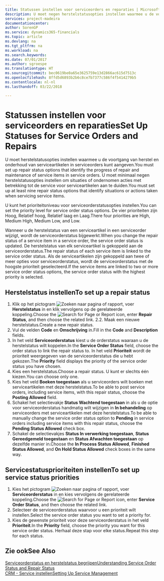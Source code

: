 ```yaml
---
title: Statussen instellen voor serviceorders en reparaties | Microsoft Docs
description: U moet negen herstelstatusopties instellen waarmee u de voortgang van herstel en onderhoud van serviceartikelen in serviceorders kunt aangeven.
services: project-madeira
documentationcenter: 
author: SorenGP
ms.service: dynamics365-financials
ms.topic: article
ms.devlang: na
ms.tgt_pltfrm: na
ms.workload: na
ms.search.keywords: 
ms.date: 07/01/2017
ms.author: sgroespe
ms.translationtype: HT
ms.sourcegitcommit: bec0619be0a65e3625759e13d2866ac615d7513c
ms.openlocfilehash: 8ffd5d6893b2b6c8ce7b7377c586f4f5414279b5
ms.contentlocale: nl-nl
ms.lasthandoff: 03/22/2018

---
```

# <a name="set-up-statuses-for-service-orders-and-repairs"></a><span data-ttu-id="d3774-103">Statussen instellen voor serviceorders en reparaties</span><span class="sxs-lookup"><span data-stu-id="d3774-103">Set Up Statuses for Service Orders and Repairs</span></span>
<span data-ttu-id="d3774-104">U moet herstelstatusopties instellen waarmee u de voortgang van herstel en onderhoud van serviceartikelen in serviceorders kunt aangeven.</span><span class="sxs-lookup"><span data-stu-id="d3774-104">You must set up repair status options that identify the progress of repair and maintenance of service items in service orders.</span></span> <span data-ttu-id="d3774-105">U moet minimaal negen herstelstatusopties instellen om situaties of ondernomen acties met betrekking tot de service voor serviceartikelen aan te duiden.</span><span class="sxs-lookup"><span data-stu-id="d3774-105">You must set up at least nine repair status options that identify situations or actions taken when servicing service items.</span></span>  

<span data-ttu-id="d3774-106">U kunt het prioriteitsniveau voor serviceorderstatusopties instellen.</span><span class="sxs-lookup"><span data-stu-id="d3774-106">You can set the priority level for service order status options.</span></span> <span data-ttu-id="d3774-107">De vier prioriteiten zijn Hoog, Relatief hoog, Relatief laag en Laag.</span><span class="sxs-lookup"><span data-stu-id="d3774-107">There four priorities are High, Medium High, Medium Low, and Low.</span></span>  
  
<span data-ttu-id="d3774-108">Wanneer u de herstelstatus van een serviceartikel in een serviceorder wijzigt, wordt de serviceorderstatus bijgewerkt.</span><span class="sxs-lookup"><span data-stu-id="d3774-108">When you change the repair status of a service item in a service order, the service order status is updated.</span></span> <span data-ttu-id="d3774-109">De herstelstatus van elk serviceartikel is gekoppeld aan de serviceorderstatus.</span><span class="sxs-lookup"><span data-stu-id="d3774-109">The repair status of each service item is linked to the service order status.</span></span> <span data-ttu-id="d3774-110">Als de serviceartikelen zijn gekoppeld aan twee of meer opties voor serviceorderstatus, wordt de serviceorderstatus met de hoogste prioriteit geselecteerd.</span><span class="sxs-lookup"><span data-stu-id="d3774-110">If the service items are linked to two or more service order status options, the service order status with the highest priority is selected.</span></span>  

## <a name="to-set-up-a-repair-status"></a><span data-ttu-id="d3774-111">Herstelstatus instellen</span><span class="sxs-lookup"><span data-stu-id="d3774-111">To set up a repair status</span></span>  
1. <span data-ttu-id="d3774-112">Klik op het pictogram ![Zoeken naar pagina of rapport](media/ui-search/search_small.png "pictogram Zoeken naar pagina of rapport"), voer **Herstelstatus** in en klik vervolgens op de gerelateerde koppeling.</span><span class="sxs-lookup"><span data-stu-id="d3774-112">Choose the ![Search for Page or Report](media/ui-search/search_small.png "Search for Page or Report icon") icon, enter **Repair Status**, and then choose the related link.</span></span> <span data-ttu-id="d3774-113">2.</span><span class="sxs-lookup"><span data-stu-id="d3774-113">2.</span></span> <span data-ttu-id="d3774-114">Maak een nieuwe herstelstatus.</span><span class="sxs-lookup"><span data-stu-id="d3774-114">Create a new repair status.</span></span>  
3. <span data-ttu-id="d3774-115">Vul de velden **Code** en **Omschrijving** in.</span><span class="sxs-lookup"><span data-stu-id="d3774-115">Fill in the **Code** and **Description** fields.</span></span>  
4. <span data-ttu-id="d3774-116">In het veld **Serviceorderstatus** kiest u de orderstatus waaraan u de herstelstatus wilt koppelen.</span><span class="sxs-lookup"><span data-stu-id="d3774-116">In the **Service Order Status** field, choose the order status to link the repair status to.</span></span> <span data-ttu-id="d3774-117">In het veld **Prioriteit** wordt de prioriteit weergegeven van de serviceorderstatus die u hebt gekozen.</span><span class="sxs-lookup"><span data-stu-id="d3774-117">The **Priority** field displays the priority of the service order status you have chosen.</span></span>  
5. <span data-ttu-id="d3774-118">Kies een herstelstatus.</span><span class="sxs-lookup"><span data-stu-id="d3774-118">Choose a repair status.</span></span> <span data-ttu-id="d3774-119">U kunt er slechts één kiezen.</span><span class="sxs-lookup"><span data-stu-id="d3774-119">You can choose only one.</span></span>  
6. <span data-ttu-id="d3774-120">Kies het veld **Boeken toegestaan** als u serviceorders wilt boeken met serviceartikelen met deze herstelstatus.</span><span class="sxs-lookup"><span data-stu-id="d3774-120">To be able to post service orders, including service items, with this repair status, choose the **Posting Allowed** field.</span></span>  
7. <span data-ttu-id="d3774-121">Schakel het selectievakje **Status Wachtend toegestaan** in als u de optie voor serviceorderstatus handmatig wilt wijzigen in **In behandeling** op serviceorders met serviceartikelen met deze herstelstatus.</span><span class="sxs-lookup"><span data-stu-id="d3774-121">To be able to manually change the service order status option to **Pending** in service orders including service items with this repair status, choose the **Pending Status Allowed** check box.</span></span>  
8. <span data-ttu-id="d3774-122">Schakel de selectievakjes **Status In verwerking toegestaan**, **Status Gereedgemeld toegestaan** en **Status Afwachten toegestaan** op dezelfde manier in.</span><span class="sxs-lookup"><span data-stu-id="d3774-122">Choose the **In Process Status Allowed**, **Finished Status Allowed**, and **On Hold Status Allowed** check boxes in the same way.</span></span>
  
## <a name="to-set-up-service-status-priorities"></a><span data-ttu-id="d3774-123">Servicestatusprioriteiten instellen</span><span class="sxs-lookup"><span data-stu-id="d3774-123">To set up service status priorities</span></span>  
1. <span data-ttu-id="d3774-124">Kies het pictogram ![Zoeken naar pagina of rapport](media/ui-search/search_small.png "pictogram Zoeken naar pagina of rapport"), voer **Serviceorderstatus** in en kies vervolgens de gerelateerde koppeling.</span><span class="sxs-lookup"><span data-stu-id="d3774-124">Choose the ![Search for Page or Report](media/ui-search/search_small.png "Search for Page or Report icon") icon, enter **Service Order Status**, and then choose the related link.</span></span>  
2. <span data-ttu-id="d3774-125">Selecteer de serviceorderstatus waarvoor u een prioriteit wilt instellen.</span><span class="sxs-lookup"><span data-stu-id="d3774-125">Select the service order status you want to set a priority for.</span></span>  
3. <span data-ttu-id="d3774-126">Kies de gewenste prioriteit voor deze serviceorderstatus in het veld **Prioriteit**.</span><span class="sxs-lookup"><span data-stu-id="d3774-126">In the **Priority** field, choose the priority you want for this service order status.</span></span> <span data-ttu-id="d3774-127">Herhaal deze stap voor elke status.</span><span class="sxs-lookup"><span data-stu-id="d3774-127">Repeat this step for each status.</span></span>  
  
## <a name="see-also"></a><span data-ttu-id="d3774-128">Zie ook</span><span class="sxs-lookup"><span data-stu-id="d3774-128">See Also</span></span>  
[<span data-ttu-id="d3774-129">Serviceorderstatus en herstelstatus begrijpen</span><span class="sxs-lookup"><span data-stu-id="d3774-129">Understanding Service Order Status and Repair Status</span></span>]()  
[<span data-ttu-id="d3774-130">CRM - Service instellen</span><span class="sxs-lookup"><span data-stu-id="d3774-130">Setting Up Service Management</span></span>](service-setup-service.md)  

